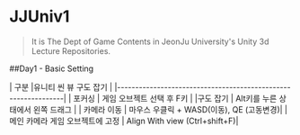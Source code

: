 # JJUniv1
> It is The Dept of Game Contents in JeonJu University's Unity 3d Lecture Repositories.

##Day1 - Basic Setting

|  구분   |유니티 씬 뷰 구도 잡기                               |
|---------------------------------------------------------------|
| 포커싱 | 게임 오브젝트 선택 후 F키                  |
|구도 잡기 | Alt키를 누른 상태에서 왼쪽 드래그        |
| 카메라 이동 | 마우스 우클릭 + WASD(이동), QE (고동변경)|
|메인 카메라 게임 오브젝트에 고정 | Align With view (Ctrl+shift+F)|